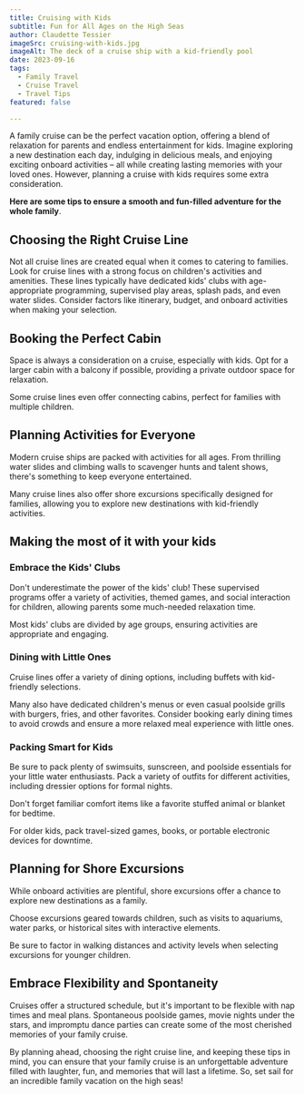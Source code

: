 ```yaml
---
title: Cruising with Kids
subtitle: Fun for All Ages on the High Seas
author: Claudette Tessier
imageSrc: cruising-with-kids.jpg
imageAlt: The deck of a cruise ship with a kid-friendly pool
date: 2023-09-16
tags:
  - Family Travel
  - Cruise Travel
  - Travel Tips
featured: false

---
```


A family cruise can be the perfect vacation option, offering a blend of relaxation for parents and endless entertainment for kids. Imagine exploring a new destination each day, indulging in delicious meals, and enjoying exciting onboard activities – all while creating lasting memories with your loved ones. However, planning a cruise with kids requires some extra consideration.

**Here are some tips to ensure a smooth and fun-filled adventure for the whole family**.

## Choosing the Right Cruise Line

Not all cruise lines are created equal when it comes to catering to families. Look for cruise lines with a strong focus on children's activities and amenities. These lines typically have dedicated kids' clubs with age-appropriate programming, supervised play areas, splash pads, and even water slides. Consider factors like itinerary, budget, and onboard activities when making your selection.

## Booking the Perfect Cabin

Space is always a consideration on a cruise, especially with kids. Opt for a larger cabin with a balcony if possible, providing a private outdoor space for relaxation.

Some cruise lines even offer connecting cabins, perfect for families with multiple children.

## Planning Activities for Everyone

Modern cruise ships are packed with activities for all ages. From thrilling water slides and climbing walls to scavenger hunts and talent shows, there's something to keep everyone entertained.

Many cruise lines also offer shore excursions specifically designed for families, allowing you to explore new destinations with kid-friendly activities.

## Making the most of it with your kids

### Embrace the Kids' Clubs

Don't underestimate the power of the kids' club! These supervised programs offer a variety of activities, themed games, and social interaction for children, allowing parents some much-needed relaxation time.

Most kids' clubs are divided by age groups, ensuring activities are appropriate and engaging.

### Dining with Little Ones

Cruise lines offer a variety of dining options, including buffets with kid-friendly selections.

Many also have dedicated children's menus or even casual poolside grills with burgers, fries, and other favorites. Consider booking early dining times to avoid crowds and ensure a more relaxed meal experience with little ones.

### Packing Smart for Kids

Be sure to pack plenty of swimsuits, sunscreen, and poolside essentials for your little water enthusiasts. Pack a variety of outfits for different activities, including dressier options for formal nights.

Don't forget familiar comfort items like a favorite stuffed animal or blanket for bedtime.

For older kids, pack travel-sized games, books, or portable electronic devices for downtime.

## Planning for Shore Excursions

While onboard activities are plentiful, shore excursions offer a chance to explore new destinations as a family.

Choose excursions geared towards children, such as visits to aquariums, water parks, or historical sites with interactive elements.

Be sure to factor in walking distances and activity levels when selecting excursions for younger children.

## Embrace Flexibility and Spontaneity

Cruises offer a structured schedule, but it's important to be flexible with nap times and meal plans. Spontaneous poolside games, movie nights under the stars, and impromptu dance parties can create some of the most cherished memories of your family cruise.

By planning ahead, choosing the right cruise line, and keeping these tips in mind, you can ensure that your family cruise is an unforgettable adventure filled with laughter, fun, and memories that will last a lifetime. So, set sail for an incredible family vacation on the high seas!
